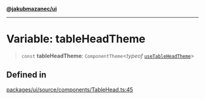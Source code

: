[**@jakubmazanec/ui**](../README.md)

---

# Variable: tableHeadTheme

> `const` **tableHeadTheme**: `ComponentTheme`\<_typeof_
> [`useTableHeadTheme`](../functions/useTableHeadTheme.md)\>

## Defined in

[packages/ui/source/components/TableHead.ts:45](https://github.com/jakubmazanec/tools/blob/4bb343d3736e4f9f11a014de3241c6054262151e/packages/ui/source/components/TableHead.ts#L45)
